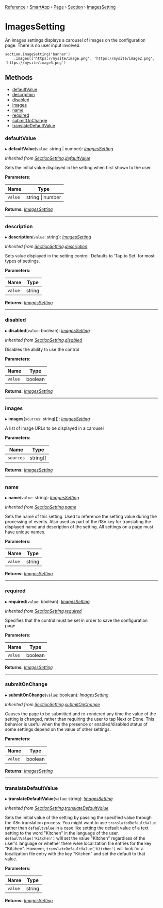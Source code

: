 [Reference](../index.md) › [SmartApp](_smart_app_d_.smartapp.md) › [Page](_pages_page_d_.page.md) › [Section](_pages_section_d_.section.md) ›  [ImagesSetting](_pages_images_setting_d_.imagessetting.md)

# ImagesSetting

An images settings displays a carousel of images on the configuration page. There is no user input involved.
```
section.imageSetting('banner')
    .images(['https://mysite/image.png', 'https://mysite/image2.png', 'https://mysite/image3.png')
```

## Methods

* [defaultValue](_pages_images_setting_d_.imagessetting.md#defaultvalue)
* [description](_pages_images_setting_d_.imagessetting.md#description)
* [disabled](_pages_images_setting_d_.imagessetting.md#disabled)
* [images](_pages_images_setting_d_.imagessetting.md#images)
* [name](_pages_images_setting_d_.imagessetting.md#name)
* [required](_pages_images_setting_d_.imagessetting.md#required)
* [submitOnChange](_pages_images_setting_d_.imagessetting.md#submitonchange)
* [translateDefaultValue](_pages_images_setting_d_.imagessetting.md#translatedefaultvalue)


###  defaultValue

▸ **defaultValue**(`value`: string | number): *[ImagesSetting](_pages_images_setting_d_.imagessetting.md)*

*Inherited from [SectionSetting](_pages_section_setting_d_.sectionsetting.md).[defaultValue](_pages_section_setting_d_.sectionsetting.md#defaultvalue)*

Sets the initial value displayed in the setting when first shown to the user.

**Parameters:**

Name | Type |
------ | ------ |
`value` | string &#124; number |

**Returns:** *[ImagesSetting](_pages_images_setting_d_.imagessetting.md)*

___

###  description

▸ **description**(`value`: string): *[ImagesSetting](_pages_images_setting_d_.imagessetting.md)*

*Inherited from [SectionSetting](_pages_section_setting_d_.sectionsetting.md).[description](_pages_section_setting_d_.sectionsetting.md#description)*

Sets value displayed in the setting control. Defaults to 'Tap to Set' for most types of settings.

**Parameters:**

Name | Type |
------ | ------ |
`value` | string |

**Returns:** *[ImagesSetting](_pages_images_setting_d_.imagessetting.md)*

___

###  disabled

▸ **disabled**(`value`: boolean): *[ImagesSetting](_pages_images_setting_d_.imagessetting.md)*

*Inherited from [SectionSetting](_pages_section_setting_d_.sectionsetting.md).[disabled](_pages_section_setting_d_.sectionsetting.md#disabled)*

Disables the ability to use the control

**Parameters:**

Name | Type |
------ | ------ |
`value` | boolean |

**Returns:** *[ImagesSetting](_pages_images_setting_d_.imagessetting.md)*

___

###  images

▸ **images**(`sources`: string[]): *[ImagesSetting](_pages_images_setting_d_.imagessetting.md)*

A list of image URLs to be displayed in a carousel

**Parameters:**

Name | Type |
------ | ------ |
`sources` | string[] |

**Returns:** *[ImagesSetting](_pages_images_setting_d_.imagessetting.md)*

___

###  name

▸ **name**(`value`: string): *[ImagesSetting](_pages_images_setting_d_.imagessetting.md)*

*Inherited from [SectionSetting](_pages_section_setting_d_.sectionsetting.md).[name](_pages_section_setting_d_.sectionsetting.md#name)*

Sets the name of this setting. Used to reference the setting value during the processing of events. Also
used as part of the i18n key for translating the displayed name and description of the setting. All settings
on a page must have unique names.

**Parameters:**

Name | Type |
------ | ------ |
`value` | string |

**Returns:** *[ImagesSetting](_pages_images_setting_d_.imagessetting.md)*

___

###  required

▸ **required**(`value`: boolean): *[ImagesSetting](_pages_images_setting_d_.imagessetting.md)*

*Inherited from [SectionSetting](_pages_section_setting_d_.sectionsetting.md).[required](_pages_section_setting_d_.sectionsetting.md#required)*

Specifies that the control must be set in order to save the configuration page

**Parameters:**

Name | Type |
------ | ------ |
`value` | boolean |

**Returns:** *[ImagesSetting](_pages_images_setting_d_.imagessetting.md)*

___

###  submitOnChange

▸ **submitOnChange**(`value`: boolean): *[ImagesSetting](_pages_images_setting_d_.imagessetting.md)*

*Inherited from [SectionSetting](_pages_section_setting_d_.sectionsetting.md).[submitOnChange](_pages_section_setting_d_.sectionsetting.md#submitonchange)*

Causes the page to be submitted and re-rendered any time the value of the setting is changed, rather than
requiring the user to tap Next or Done. This behavior is useful when the the presence or enabled/disabled
status of some settings depend on the value of other settings.

**Parameters:**

Name | Type |
------ | ------ |
`value` | boolean |

**Returns:** *[ImagesSetting](_pages_images_setting_d_.imagessetting.md)*

___

###  translateDefaultValue

▸ **translateDefaultValue**(`value`: string): *[ImagesSetting](_pages_images_setting_d_.imagessetting.md)*

*Inherited from [SectionSetting](_pages_section_setting_d_.sectionsetting.md).[translateDefaultValue](_pages_section_setting_d_.sectionsetting.md#translatedefaultvalue)*

Sets the initial value of the setting by passing the specified value through the i18n translation process.
You might want to use `translatedDefaultValue` rather than `defaultValue` in a case like setting the
default value of a text setting to the word "Kitchen" in the language of the user. `defaultValue('Kitchen')`
will set the value "Kitchen" regardless of the user's language or whether there were localization file entries
for the key "Kitchen". However, `translateDefaultValue('Kitchen')` will look for a localization file entry
with the key "Kitchen" and set the default to that value.

**Parameters:**

Name | Type |
------ | ------ |
`value` | string |

**Returns:** *[ImagesSetting](_pages_images_setting_d_.imagessetting.md)*

